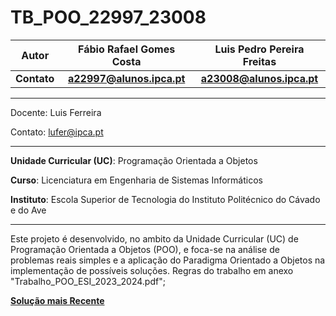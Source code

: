 # TB_POO_22997_23008


|Autor  | Fábio Rafael Gomes Costa | Luis Pedro Pereira Freitas|
|:----:|:-------:|:-----:|
|**Contato**| **a22997@alunos.ipca.pt** | **a23008@alunos.ipca.pt**|

_____________________________________________________________________________________

Docente: Luis Ferreira

Contato: lufer@ipca.pt

_____________________________________________________________________________________

**Unidade Curricular (UC)**: Programação Orientada a Objetos

**Curso**: Licenciatura em Engenharia de Sistemas Informáticos

**Instituto**: Escola Superior de Tecnologia do Instituto Politécnico do Cávado e do Ave
_____________________________________________________________________________________

Este projeto é desenvolvido, no ambito da Unidade Curricular (UC) de Programação Orientada a Objetos (POO),  e foca-se na análise de problemas reais simples e a aplicação do Paradigma Orientado a Objetos na implementação de possíveis soluções. Regras do trabalho em anexo "Trabalho_POO_ESI_2023_2024.pdf";


[**Solução mais Recente**](Trab_Pratico_POO_LESI_Fase2_22997_23008.zip)
